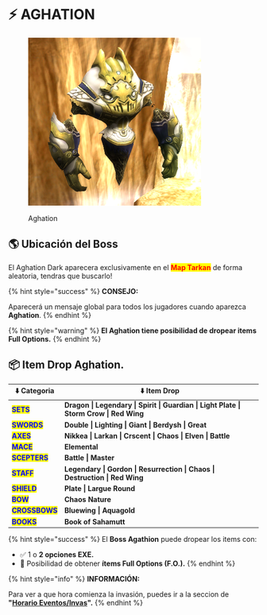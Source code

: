 # ⚡ AGHATION

<figure><img src="../.gitbook/assets/image (891).png" alt=""><figcaption><p>Aghation</p></figcaption></figure>

## 🌎 Ubicación del Boss

El Aghation Dark aparecera exclusivamente en el <mark style="color:red;">**Map Tarkan**</mark> de forma aleatoria, tendras que buscarlo!

{% hint style="success" %}
**CONSEJO:**

Aparecerá un mensaje global para todos los jugadores cuando aparezca **Aghation**.
{% endhint %}

{% hint style="warning" %}
**El Aghation tiene posibilidad de dropear items Full Options.**
{% endhint %}

## 📦 Item Drop Aghation.

| ⬇️ Categoria                                   | ⬇️ Item Drop                                                                           |
| ---------------------------------------------- | -------------------------------------------------------------------------------------- |
| <mark style="color:blue;">**SETS**</mark>      | **Dragon \| Legendary \| Spirit \| Guardian \| Light Plate \| Storm Crow \| Red Wing** |
| <mark style="color:blue;">**SWORDS**</mark>    | **Double \| Lighting \| Giant \| Berdysh \| Great**                                    |
| <mark style="color:blue;">**AXES**</mark>      | **Nikkea \| Larkan \| Crscent \| Chaos \| Elven \| Battle**                            |
| <mark style="color:blue;">**MACE**</mark>      | **Elemental**                                                                          |
| <mark style="color:blue;">**SCEPTERS**</mark>  | **Battle \| Master**                                                                   |
| <mark style="color:blue;">**STAFF**</mark>     | **Legendary \| Gordon \| Resurrection \| Chaos \| Destruction \| Red Wing**            |
| <mark style="color:blue;">**SHIELD**</mark>    | **Plate \| Largue Round**                                                              |
| <mark style="color:blue;">**BOW**</mark>       | **Chaos Nature**                                                                       |
| <mark style="color:blue;">**CROSSBOWS**</mark> | **Bluewing \| Aquagold**                                                               |
| <mark style="color:blue;">**BOOKS**</mark>     | **Book of Sahamutt**                                                                   |

{% hint style="success" %}
El **Boss Agathion** puede dropear los items con:

* ✅ 1 o **2 opciones EXE.**
* 🎯 Posibilidad de obtener **ítems Full Options (F.O.).**
{% endhint %}

{% hint style="info" %}
**INFORMACIÓN:**

Para ver a que hora comienza la invasión, puedes ir a la seccion de **"**[**Horario Eventos/Invas**](../cronograma-eventos.md)**".**
{% endhint %}
